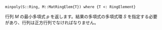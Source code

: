 ```
minpoly(S::Ring, M::MatRingElem{T}) where {T <: RingElement}
```

行列 $M$ の最小多項式 $p$ を返します。結果の多項式の多項式環 $S$ を指定する必要があり、行列は正方行列でなければなりません。
